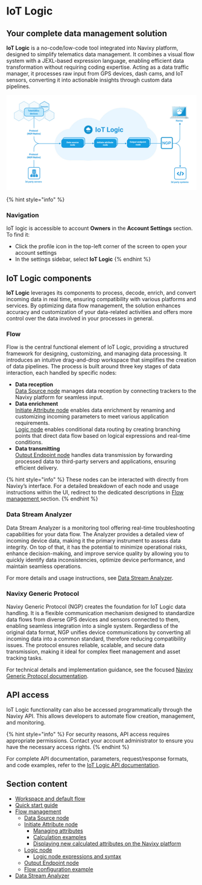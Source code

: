 # IoT Logic

## Your complete data management solution

**IoT Logic** is a no-code/low-code tool integrated into Navixy platform, designed to simplify telematics data management. It combines a visual flow system with a JEXL-based expression language, enabling efficient data transformation without requiring coding expertise. Acting as a data traffic manager, it processes raw input from GPS devices, dash cams, and IoT sensors, converting it into actionable insights through custom data pipelines.

![](../attachments/IoT_Logic_schema.jpg)

{% hint style="info" %}
### **Navigation**&#x20;

IoT logic is accessible to account **Owners** in the **Account Settings** section. To find it:

* Click the profile icon in the top-left corner of the screen to open your account settings
* In the settings sidebar, select **IoT Logic**
{% endhint %}

## IoT Logic components

**IoT Logic** leverages its components to process, decode, enrich, and convert incoming data in real time, ensuring compatibility with various platforms and services. By optimizing data flow management, the solution enhances accuracy and customization of your data-related activities and offers more control over the data involved in your processes in general.

### Flow

Flow is the central functional element of IoT Logic, providing a structured framework for designing, customizing, and managing data processing. It introduces an intuitive drag-and-drop workspace that simplifies the creation of data pipelines. The process is built around three key stages of data interaction, each handled by specific nodes:

* **Data reception**\
  [Data Source node](flow-management/data-source-node.md) manages data reception by connecting trackers to the Navixy platform for seamless input.
* **Data enrichment**\
  [Initiate Attribute node](flow-management/initiate-attribute-node/) enables data enrichment by renaming and customizing incoming parameters to meet various application requirements.\
  [Logic node](https://squaregps.atlassian.net/wiki/spaces/USERDOCSOLD/pages/3361832995/Logic+node?atlOrigin=eyJpIjoiNDIwN2QzMmRiMDAzNDI4MmJkMGVlODVmODcxYWIzMjAiLCJwIjoiYyJ9) enables conditional data routing by creating branching points that direct data flow based on logical expressions and real-time conditions.
* **Data transmitting**\
  [Output Endpoint node](flow-management/output-endpoint-node.md) handles data transmission by forwarding processed data to third-party servers and applications, ensuring efficient delivery.

{% hint style="info" %}
These nodes can be interacted with directly from Navixy’s interface. For a detailed breakdown of each node and usage instructions within the UI, redirect to the dedicated descriptions in [Flow management ](flow-management/)section.
{% endhint %}

### Data Stream Analyzer

Data Stream Analyzer is a monitoring tool offering real-time troubleshooting capabilities for your data flow. The Analyzer provides a detailed view of incoming device data, making it the primary instrument to assess data integrity. On top of that, it has the potential to minimize operational risks, enhance decision-making, and improve service quality by allowing you to quickly identify data inconsistencies, optimize device performance, and maintain seamless operations.

For more details and usage instructions, see [Data Stream Analyzer](./#data-stream-analyzer).

### Navixy Generic Protocol

Navixy Generic Protocol (NGP) creates the foundation for IoT Logic data handling. It is a flexible communication mechanism designed to standardize data flows from diverse GPS devices and sensors connected to them, enabling seamless integration into a single system. Regardless of the original data format, NGP unifies device communications by converting all incoming data into a common standard, therefore reducing compatibility issues. The protocol ensures reliable, scalable, and secure data transmission, making it ideal for complex fleet management and asset tracking tasks.

For technical details and implementation guidance, see the focused [Navixy Generic Protocol documentation](https://app.gitbook.com/s/tx3J5BxnWyPV0nP2xr0z/technologies/navixy-generic-protocol).

## API access

IoT Logic functionality can also be accessed programmatically through the Navixy API. This allows developers to automate flow creation, management, and monitoring.

{% hint style="info" %}
For security reasons, API access requires appropriate permissions. Contact your account administrator to ensure you have the necessary access rights.
{% endhint %}

For complete API documentation, parameters, request/response formats, and code examples, refer to the [IoT Logic API documentation](https://app.gitbook.com/o/YVLWhgAwCZPoU5vlRsCs/s/tx3J5BxnWyPV0nP2xr0z/).

## Section content

* [Workspace and default flow](workspace-and-default-flow.md)
* [Quick start guide](quick-start-guide.md)
* [Flow management](flow-management/)
  * [Data Source node](flow-management/data-source-node.md)
  * [Initiate Attribute node](flow-management/initiate-attribute-node/)
    * [Managing attributes](flow-management/initiate-attribute-node/managing-attributes.md)
    * [Calculation examples](flow-management/initiate-attribute-node/calculation-examples.md)
    * [Displaying new calculated attributes on the Navixy platform](flow-management/initiate-attribute-node/displaying-new-calculated-attributes-on-the-navixy-platform.md)
  * [Logic node](flow-management/logic-node/)
    * [Logic node expressions and syntax](flow-management/logic-node/logic-node-expressions-and-syntax.md)
  * [Output Endpoint node](flow-management/output-endpoint-node.md)
  * [Flow configuration example](flow-management/flow-configuration-example.md)
* [Data Stream Analyzer](data-stream-analyzer.md)
